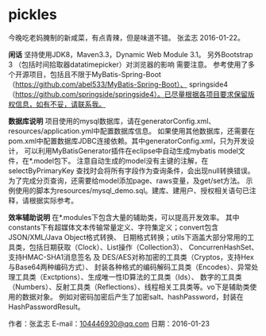 # pickles 
今晚吃老妈腌制的新咸菜，有点青辣，但是味道不错。    张孟志  2016-01-22。

**闲话**
坚持使用JDK8，Maven3.3，Dynamic Web Module 3.1。
另外Bootstrap 3 （包括时间拾取器datatimepicker）对浏览器的影响 需要注意。
参考使用了多个开源项目，包括且不限于MyBatis-Spring-Boot（https://github.com/abel533/MyBatis-Spring-Boot）、
springside4（https://github.com/springside/springside4）。已尽量根据各项目要求保留版权信息，如有不妥，请联系我。
  
**数据库说明**
项目使用的mysql数据库，请在generatorConfig.xml、resources/application.yml中配置数据库信息。
如果使用其他数据库，还需要在pom.xml中配置数据库JDBC连接依赖。其中generatorConfig.xml，只为开发设计，
可以利用MyBatisGenerator插件在eclipse中自动生成mybatis model文件，在*.model包下。
注意自动生成的model没有主键的注解，在selectByPrimaryKey 查找时会将所有字段作为查询条件，会出现null转换错误。
为了完成分页查询，还需要给model添加page、raws变量，及get/set方法。
示例使用的脚本为resources/mysql_demo.sql。建库、建用户、授权相关语句已注释，请根据实际参考。

**效率辅助说明**
在*.modules下包含大量的辅助类，可以提高开发效率。
其中constants下有超媒体文本传输常量定义、字符集定义；convert包含JSON/XML/Java Object格式转换、
日期格式转换；utils下涵盖大部分常用的工具类，包括日期获取（Clock）、List操作（Collection3）、
ConcurrenHashSet、支持HMAC-SHA1消息签名 及 DES/AES对称加密的工具类（Cryptos，支持Hex与Base64两种编码方式）、
封装各种格式的编码解码工具类（Encodes）、异常处理工具类（Exctptions）、生成唯一性ID算法的工具类（Ids）、
数字的工具类（Numbers）、反射工具类（Reflections）、线程相关工具类等。vo下是辅助类使用的数据对象。
例如对密码加密后产生了加密salt、hashPassword，封装在HashPasswordResult。

作者：张孟志
E-mail：104446930@qq.com
日期：2016-01-23